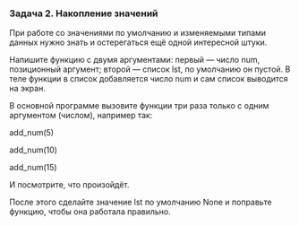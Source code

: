 ### Задача 2. Накопление значений
При работе со значениями по умолчанию и изменяемыми типами данных нужно знать и остерегаться ещё одной интересной штуки.

Напишите функцию с двумя аргументами: первый — число num, позиционный аргумент; второй — список lst, по умолчанию он пустой. В теле функции в список добавляется число num и сам список выводится на экран.

 

В основной программе вызовите функции три раза только с одним аргументом (числом), например так:

add_num(5)

add_num(10)

add_num(15)

 

И посмотрите, что произойдёт.

После этого сделайте значение lst по умолчанию None и поправьте функцию, чтобы она работала правильно.

